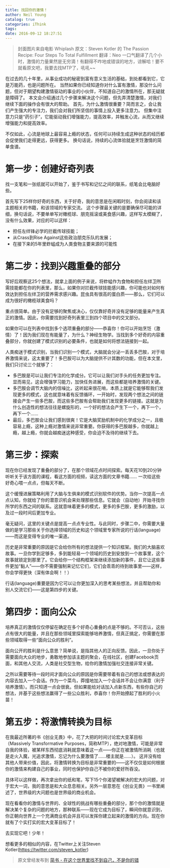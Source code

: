 ```yaml
---
title: 找回你的激情！
author: Neil Young
catalog: true
categories: iThink
tags:
date: 2016-09-12 18:27:51
---
```


> 封面图片来自电影 Whiplash
> 原文：Steven Kotler 的 The Passion Recipe: Four Steps To Total Fulfillment
> 翻译：Neo
> 一口气翻译了几个小时，激情的力量果然是无穷滴！有翻得不咋地或错误的地方，谅解哈！要不就看原文吧，我要去找MTP了，吼吼~~

<!--more-->

在过去的几十年里，从事业成功的秘密到富有意义生活的基础，到处都看到它，它是万能药，也是问题所在。
当然如果你已经知道你对什么富有激情，那没什么问题，但对于期望构建激情驱动的事业的小伙伴，不知道自己的激情所在，那无疑就是障碍了。
本文会介绍通过几个步骤来解决这个问题，但先弄清楚激情，对我们继续下面的操作会有很大的帮助。
首先，为什么激情很重要？简而言之，会让我们产生强大的专注力，我们会对我们所坚信的事情上投入更多注意力。
但集中注意力只是“药引子”，它能驱动我们增强能力，提高效率，并触发心流，从而又继续增强能力和提高效率。

不仅如此，心流是地球上最容易上瘾的状态，任何可以持续生成这种状态的经历都会促使我们走得更远，获得更多。 换句话说，持续的心流体验就是烹饪激情的简单食谱。

# 第一步：创建好奇列表

找一支笔和一张纸就可以开始了，鉴于书写和记忆之间的联系，纸笔会比电脑好些。

首先写下25样你好奇的东西，关于好奇，我的意思是在闲暇时刻，你会阅读和该主题相关的书籍，和该领域的专家交流。
这个步骤最关键的是要确保尽可能的详细，换句话说，不要单单写对橄榄球、朋克摇滚或美食感兴趣，这样写太模糊了，没有什么效果，对应的可以这样：

* 担任左绊锋必学的拦截传球技能；
* 从Crass到Rise Against这些政治朋克乐队的发展；
* 在接下来的5年里蚱蜢成为人类食物主要来源的可能性

# 第二步：找到兴趣重叠的部分

写好后观察这25个想法，就拿上面的例子来说，将蚱蜢作为食物和担任左绊卫所需技能都在你的列表里，那么，如果你对拦截传球技能感兴趣，你可能也对如何有效达到担任左绊卫的营养需求感兴趣。昆虫具有很高的蛋白质——那么，它们可以成为很好的橄榄球美食吗？

重点很简单。由于没有足够的聚焦或决心，仅仅靠好奇并没有足够的能量来产生真正的激情。因此，你需要找到好奇列表里三到四个项目中的交叉部分。

如果你可以在列表中找到多个选项重叠的部分——恭喜你！你可以开始烹饪（激情）了！因为我们现在有能量了，为什么？神经生物学。当找到多个好奇的内容重叠部分，你就创建了模式识别的必要条件，也就是如何将想法链接到一起。

人类痴迷于模式识别，当我们识别一个模式，大脑就会分泌一丢丢多巴胺，对于培养激情来说，这太重要了！多巴胺可以为大脑提供不计其数的功能，但在本文里，我们只讨论三个就够了：

* 多巴胺是可以让我们专注的化学成分。它可以让我们对手头的任务更加专注。显而易见，这会增强学习能力，加快任务进展，而这些都是培养激情的关键。
* 多巴胺会调节大脑内的信噪比，这听起来很花哨，本质上就是它能够帮我们发现更多的模式，这也就意味着有反馈循环，一开始时，发现两个想法之间的链接会产生一些多巴胺，而这些多巴胺有会帮助我们发现更多的链接。这就是为什么创造性的想法往往是螺旋形的，一个好的想法会产生下一个，再下一个，再下一个……
* 最后，多巴胺会让我们感到很爽！它是大脑奖励机制中的化学成分之一，且极容易上瘾，这种上瘾对激情来说非常重要。你获得的多巴胺越多，你就越上瘾，越上瘾，你就会越痴迷这种感受，你会迫不及待的继续下去。

# 第三步：探索

现在你已经发现了重叠的部分了，在那个领域花点时间探索。每天花10到20分钟听听关于该方面的课程，看这方面的视频，读这方面的文章书籍…… 一次给这些好奇心喂一点点，但每天不断。

这个缓慢进展策略利用了大脑与生俱来的模式识别软件的优势。当你一次提高一点点认知，你就给了你的潜意识机会来处理那些信息。它就会（自动地）开始寻找你所学的东西之间的联系。这就意味着更多的模式，更多的多巴胺，更多的激励，以及过一段时间后更加专业。

毫无疑问，这里的关键点是提高一点点专业性。与此同时，步骤二中，你需要大量做的是学习那些关于你选择领域的历史和这个领域里专家所说的行话(language)——而这是变得专业的唯一渠道。

历史是非常重要的原因是它会给你所有的想法提供一个知识框架。我们的大脑喜欢故事。一旦你学到足够多，多到能轻易一个领域的历史到安放到一个故事里，这个故事就锁定到那里了。它会给你一个结构框架来继续添加新的事件，且它让这些事件更加“黏人”——你不需要强制来记忆它们，它们会乖乖的待到故事里——这样，你会学得更快（深有体会啊！！）

行话(language)重要是因为它可以让你更加深入的思考某些想法，并且帮助你和别人交流它们——这是第四步的关键。

# 第四步：面向公众

培养真正的激情仅仅停留在确定在多个好奇心重叠的点是不够的。不可否认，这些点有很大的能量，并且在那些领域里探索能够培养激情，但真正搞定，你需要在那些领域取得一些“面向公众的胜利”。

面向公开的胜利是什么意思？简单说，是指其他人的正向反馈。因此，一旦你处于需要面向大众的地步，勇敢地参加该主题的聚会，在线社区，创建Facebook页面，和其他人交流，人类是社交型生物，给你的激情加强社交连接非常关键。

之所以需要等待一段时间才面向公众的原因是你需要带着有自己的想法或想表达的内容去加入一个会话。作为一个菜鸟，莽撞地加入一个会话并不会让你满意（利于培养激情）。而只知道一点会很衰。但如果能给对话加入点新东西，有些你自己的想法，并基于这些想法赢得了一些公众胜利，恭喜你！你开始撩起了胜利的小火苗！

# 第五步：将激情转换为目标

在我最近所著的书《创业无畏》中，花了大把的时间讨论宏大变革目标（Massively Transformative Purposes，简称MTP），绝对地激情，可能是非常自我的体验，被某样东西彻底消耗就意味着这一点——你正在被激情所消耗（也就是走火入魔，光追求激情，忘记为什么要激情了……楼主就是……）。 这并没有给其他人带来价值，因此，将激情转换为目标是非常重要的——这不仅仅是如何根据你的激情来构建自己的事业，同时也保护你自己不被你的爱好所吞没。

具体可以这样做，再次拿出你的纸和笔，写下15个你渴望被解决的宏大的问题，对于宏大一词，我的意思是和大众息息相关。另外一层意思在《创业无畏》一书里阐述了，世界级的大问题也是世界级的商业机会。

现在看看你的激情与世界的、全球性的挑战有哪些重叠的部分，那个你的激情就是解决某个复杂的问题的地方，那种联系——现在它成为目标了，瞬间你就意识到，你正朝向世界上一个充满商业机会并且可以发挥你建立起来的激情的方向。现在你就有了个实打实的宏大变革目标了！

去实现它吧！少年！

想看更多的相似的内容，在Twitter上关注Steven Kotler(https://twitter.com/steven_kotler)

> 原文曾经发布到 [简书 - 在这个世界里找不到自己，不是你的错](http://www.jianshu.com/p/c98e7b24cef7)
